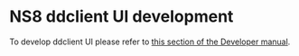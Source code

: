 # NS8 ddclient UI development

To develop ddclient UI please refer to [this section of the Developer manual](https://nethserver.github.io/ns8-core/ui/modules/#module-ui-development).
